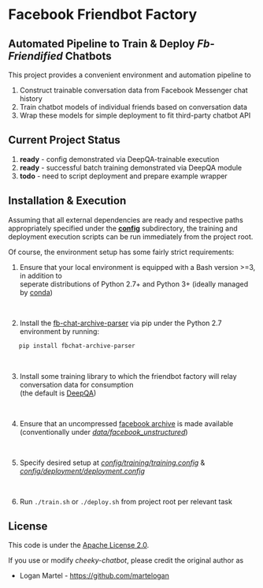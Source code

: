 # Facebook Friendbot Factory

## Automated Pipeline to Train & Deploy _Fb-Friendified_ Chatbots

This project provides a convenient environment and automation pipeline
to 
1. Construct trainable conversation data from Facebook Messenger chat history
2. Train chatbot models of  individual friends based on conversation data
3. Wrap these models for simple deployment to fit third-party chatbot API

## Current Project Status

1. **ready** - config demonstrated via DeepQA-trainable execution
2. **ready** - successful batch training demonstrated via DeepQA module
3. **todo** - need to script deployment and prepare example wrapper

## Installation & Execution

Assuming that all external dependencies are ready and respective paths 
appropriately specified under the **[config](config)** subdirectory, the training
and deployment execution scripts can be run immediately from the project root.

Of course, the environment setup has some fairly strict requirements: 

1. Ensure that your local environment is equipped with a Bash version >=3, in addition to <br>
seperate distributions of Python 2.7+ and Python 3+ (ideally managed by [conda](https://docs.continuum.io/anaconda/))
<br>

2. Install the [fb-chat-archive-parser](https://github.com/ownaginatious/fbchat-archive-parser) via pip under the Python 2.7 environment by running:
```bash
   pip install fbchat-archive-parser
```
<br>

3. Install some training library to which the friendbot factory will relay conversation data for consumption 
<br> (the default is [DeepQA](https://github.com/Conchylicultor/DeepQA))
<br>

4. Ensure that an uncompressed 
[facebook archive](https://www.facebook.com/help/212802592074644?helpref=uf_permalink)
is made available <br> (conventionally under _[data/facebook_unstructured](data/facebook_unstructured)_)
<br>

5. Specify desired setup at _[config/training/training.config](config/training)_ & _[config/deployment/deployment.config](config/deployment)_
<br>

6. Run `./train.sh` or `./deploy.sh` from project root per relevant task


License
-------

This code is under the [Apache License 2.0](https://www.apache.org/licenses/LICENSE-2.0).

If you use or modify _cheeky-chatbot_, please credit the original author as

* Logan Martel - https://github.com/martelogan

